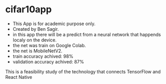 # cifar10app

 * This App is for academic purpose only.
 * Created by Ben Sagir.
 * in this app there will be a predict from a neural network that happends localy on the device.
 * the net was train on Google Colab.
 * the net is MobileNetV2.
 * train accuracy achived: 98%
 * validation accuracy achived: 87%

This is a feasibility study of the technology that connects TensorFlow and React Native
